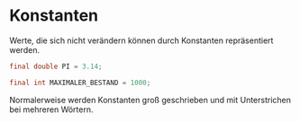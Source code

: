 # Konstanten

Werte, die sich nicht verändern können durch Konstanten repräsentiert werden.

```java
final double PI = 3.14;

final int MAXIMALER_BESTAND = 1000;
```

Normalerweise werden Konstanten groß geschrieben und mit Unterstrichen bei mehreren Wörtern.